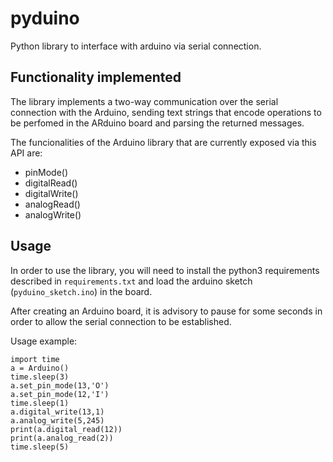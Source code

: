pyduino
=======

Python library to interface with arduino via serial connection.

Functionality implemented
-------------------------

The library implements a two-way communication over the serial connection with the Arduino, sending text strings that encode operations to be perfomed in the ARduino board and parsing the returned messages.

The funcionalities of the Arduino library that are currently exposed via this API are:

- pinMode() 
- digitalRead()
- digitalWrite()
- analogRead()
- analogWrite()

Usage
-----

In order to use the library, you will need to install the python3 requirements described in ``requirements.txt`` and load the arduino sketch (``pyduino_sketch.ino``) in the board.

After creating an Arduino board, it is advisory to pause for some seconds in order to allow the serial connection to be established.

Usage example:

	import time
	a = Arduino()
	time.sleep(3)
	a.set_pin_mode(13,'O')
	a.set_pin_mode(12,'I')
	time.sleep(1)
	a.digital_write(13,1)
	a.analog_write(5,245)
	print(a.digital_read(12))
	print(a.analog_read(2))
	time.sleep(5)
